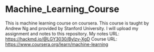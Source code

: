 # Machine_Learning_Course
This is machine learning course on coursera.
This course is taught by Andrew Ng and provided by Stanford University.
I will upload my assignment and notes to this repository.
My notes URL: https://hackmd.io/@LGY3030/Bylzv-XgD
Course URL: https://www.coursera.org/learn/machine-learning


